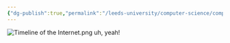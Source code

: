 ```yaml
---
{"dg-publish":true,"permalink":"/leeds-university/computer-science/compulsory-modules/professional-computing/week-3-1-networks-and-software/early-history-of-the-internet-and-web/","tags":["TODO"]}
---
```


![Timeline of the Internet.png](/img/user/Timeline%20of%20the%20Internet.png)
uh, yeah!
